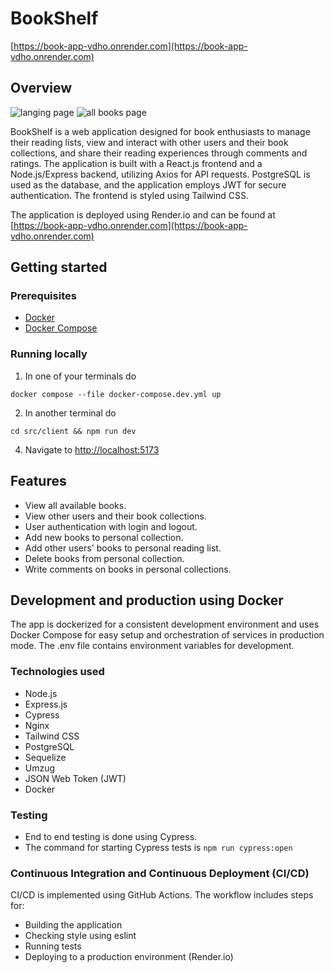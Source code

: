 # BookShelf

[https://book-app-vdho.onrender.com](https://book-app-vdho.onrender.com)

## Overview

![langing page]()
![all books page]()

BookShelf is a web application designed for book enthusiasts to manage their reading lists, view and interact with other users and their book collections, and share their reading experiences through comments and ratings. The application is built with a React.js frontend and a Node.js/Express backend, utilizing Axios for API requests. PostgreSQL is used as the database, and the application employs JWT for secure authentication. The frontend is styled using Tailwind CSS.

The application is deployed using Render.io and can be found at [https://book-app-vdho.onrender.com](https://book-app-vdho.onrender.com)

## Getting started

### Prerequisites
- [Docker](https://docs.docker.com/engine/install/)
- [Docker Compose](https://docs.docker.com/compose/install/)

### Running locally

1. In one of your terminals do
```
docker compose --file docker-compose.dev.yml up
```

2. In another terminal do
```
cd src/client && npm run dev
```

4. Navigate to [http://localhost:5173](http://localhost:5173)

## Features
- View all available books.
- View other users and their book collections.
- User authentication with login and logout.
- Add new books to personal collection.
- Add other users' books to personal reading list.
- Delete books from personal collection.
- Write comments on books in personal collections.

## Development and production using Docker

The app is dockerized for a consistent development environment and uses Docker Compose for easy setup and orchestration of services in production mode. The .env file contains environment variables for development.

### Technologies used
- Node.js
- Express.js
- Cypress
- Nginx
- Tailwind CSS
- PostgreSQL
- Sequelize
- Umzug
- JSON Web Token (JWT)
- Docker

### Testing 
- End to end testing is done using Cypress. 
- The command for starting Cypress tests is `npm run cypress:open`

### Continuous Integration and Continuous Deployment (CI/CD)

CI/CD is implemented using GitHub Actions. The workflow includes steps for:

- Building the application
- Checking style using eslint
- Running tests
- Deploying to a production environment (Render.io)

